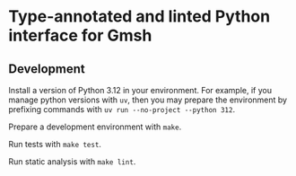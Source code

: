 # Type-annotated and linted Python interface for Gmsh

## Development

Install a version of Python 3.12 in your environment.
For example, if you manage python versions with `uv`, then you may prepare
the environment by prefixing commands with `uv run --no-project --python 312`.

Prepare a development environment with `make`.

Run tests with `make test`.

Run static analysis with `make lint`.
